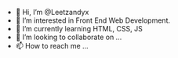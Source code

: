 - 👋 Hi, I’m @Leetzandyx
- 👀 I’m interested in Front End Web Development.
- 🌱 I’m currently learning HTML, CSS, JS
- 💞️ I’m looking to collaborate on ...
- 📫 How to reach me ...

<!---
Leetzandyx/Leetzandyx is a ✨ special ✨ repository because its `README.md` (this file) appears on your GitHub profile.
You can click the Preview link to take a look at your changes.
--->
